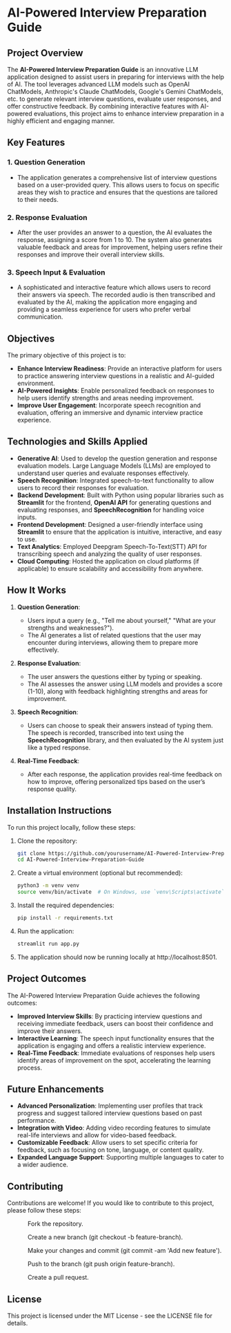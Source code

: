# AI-Powered Interview Preparation Guide

## Project Overview

The **AI-Powered Interview Preparation Guide** is an innovative LLM application designed to assist users in preparing for interviews with the help of AI. The tool leverages advanced LLM models such as OpenAI ChatModels, Anthropic's Claude ChatModels, Google's Gemini ChatModels, etc. to generate relevant interview questions, evaluate user responses, and offer constructive feedback. By combining interactive features with AI-powered evaluations, this project aims to enhance interview preparation in a highly efficient and engaging manner.

## Key Features

### 1. **Question Generation**

   - The application generates a comprehensive list of interview questions based on a user-provided query. This allows users to focus on specific areas they wish to practice and ensures that the questions are tailored to their needs.
   
### 2. **Response Evaluation**

   - After the user provides an answer to a question, the AI evaluates the response, assigning a score from 1 to 10. The system also generates valuable feedback and areas for improvement, helping users refine their responses and improve their overall interview skills.

### 3. **Speech Input & Evaluation**

   - A sophisticated and interactive feature which allows users to record their answers via speech. The recorded audio is then transcribed and evaluated by the AI, making the application more engaging and providing a seamless experience for users who prefer verbal communication.

## Objectives

The primary objective of this project is to:

- **Enhance Interview Readiness**: Provide an interactive platform for users to practice answering interview questions in a realistic and AI-guided environment.
- **AI-Powered Insights**: Enable personalized feedback on responses to help users identify strengths and areas needing improvement.
- **Improve User Engagement**: Incorporate speech recognition and evaluation, offering an immersive and dynamic interview practice experience.

## Technologies and Skills Applied

- **Generative AI**: Used to develop the question generation and response evaluation models. Large Language Models (LLMs) are employed to understand user queries and evaluate responses effectively.
- **Speech Recognition**: Integrated speech-to-text functionality to allow users to record their responses for evaluation.
- **Backend Development**: Built with Python using popular libraries such as **Streamlit** for the frontend, **OpenAI API** for generating questions and evaluating responses, and **SpeechRecognition** for handling voice inputs.
- **Frontend Development**: Designed a user-friendly interface using **Streamlit** to ensure that the application is intuitive, interactive, and easy to use.
- **Text Analytics**: Employed Deepgram Speech-To-Text(STT) API for transcribing speech and analyzing the quality of user responses.
- **Cloud Computing**: Hosted the application on cloud platforms (if applicable) to ensure scalability and accessibility from anywhere.

## How It Works

1. **Question Generation**:

   - Users input a query (e.g., "Tell me about yourself," "What are your strengths and weaknesses?").
   - The AI generates a list of related questions that the user may encounter during interviews, allowing them to prepare more effectively.

2. **Response Evaluation**:

   - The user answers the questions either by typing or speaking.
   - The AI assesses the answer using LLM models and provides a score (1-10), along with feedback highlighting strengths and areas for improvement.
   
3. **Speech Recognition**:

   - Users can choose to speak their answers instead of typing them. The speech is recorded, transcribed into text using the **SpeechRecognition** library, and then evaluated by the AI system just like a typed response.

4. **Real-Time Feedback**:

   - After each response, the application provides real-time feedback on how to improve, offering personalized tips based on the user’s response quality.

## Installation Instructions

To run this project locally, follow these steps:

1. Clone the repository:
   ```bash
   git clone https://github.com/yourusername/AI-Powered-Interview-Preparation-Guide.git
   cd AI-Powered-Interview-Preparation-Guide
   ```

2. Create a virtual environment (optional but recommended):
    ```bash
    python3 -m venv venv
    source venv/bin/activate  # On Windows, use `venv\Scripts\activate`
    ```

3. Install the required dependencies:
    ```bash
    pip install -r requirements.txt
    ```

4. Run the application:
   ```bash
   streamlit run app.py
   ```

5. The application should now be running locally at http://localhost:8501.

## Project Outcomes

The AI-Powered Interview Preparation Guide achieves the following outcomes:

<ul>
    <li><b>Improved Interview Skills</b>: By practicing interview questions and receiving immediate feedback, users can boost their confidence and improve their answers.</li>
    <li><b>Interactive Learning</b>: The speech input functionality ensures that the application is engaging and offers a realistic interview experience.</li>
    <li><b>Real-Time Feedback</b>: Immediate evaluations of responses help users identify areas of improvement on the spot, accelerating the learning process.</li>
</ul>

## Future Enhancements

<ul>
    <li><b>Advanced Personalization</b>: Implementing user profiles that track progress and suggest tailored interview questions based on past performance.</li>
    <li><b>Integration with Video</b>: Adding video recording features to simulate real-life interviews and allow for video-based feedback.</li>
    <li><b>Customizable Feedback</b>: Allow users to set specific criteria for feedback, such as focusing on tone, language, or content quality.</li>
    <li><b>Expanded Language Support</b>: Supporting multiple languages to cater to a wider audience.</li>
</ul>

## Contributing

Contributions are welcome! If you would like to contribute to this project, please follow these steps:

<ol>
    <ul>Fork the repository.</ul>
    <ul>Create a new branch (git checkout -b feature-branch).</ul>
    <ul>Make your changes and commit (git commit -am 'Add new feature').</ul>
    <ul>Push to the branch (git push origin feature-branch).</ul>
    <ul>Create a pull request.</ul>
</ol>

## License

This project is licensed under the MIT License - see the LICENSE file for details.


